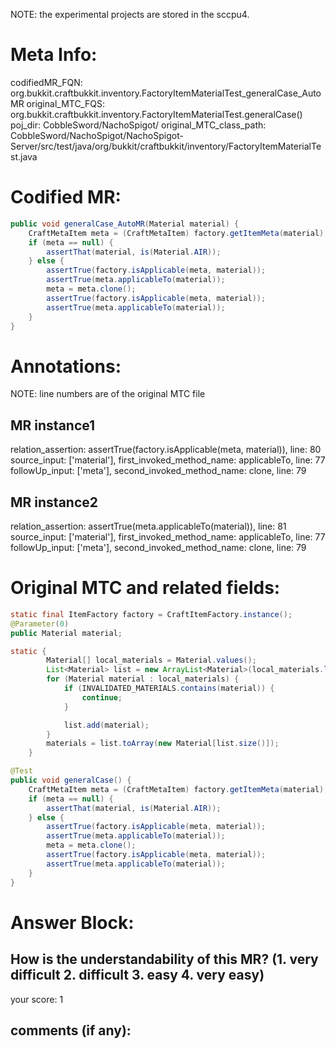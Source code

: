 NOTE: the experimental projects are stored in the sccpu4.

# Meta Info:
codifiedMR_FQN:
org.bukkit.craftbukkit.inventory.FactoryItemMaterialTest_generalCase_AutoMR
original_MTC_FQS:
org.bukkit.craftbukkit.inventory.FactoryItemMaterialTest.generalCase()
poj_dir:
CobbleSword/NachoSpigot/
original_MTC_class_path:
CobbleSword/NachoSpigot/NachoSpigot-Server/src/test/java/org/bukkit/craftbukkit/inventory/FactoryItemMaterialTest.java

# Codified MR:
```java
public void generalCase_AutoMR(Material material) {
    CraftMetaItem meta = (CraftMetaItem) factory.getItemMeta(material);
    if (meta == null) {
        assertThat(material, is(Material.AIR));
    } else {
        assertTrue(factory.isApplicable(meta, material));
        assertTrue(meta.applicableTo(material));
        meta = meta.clone();
        assertTrue(factory.isApplicable(meta, material));
        assertTrue(meta.applicableTo(material));
    }
}
```

# Annotations:
NOTE: line numbers are of the original MTC file
## MR instance1
relation_assertion: assertTrue(factory.isApplicable(meta, material)), line: 80 
source_input: ['material'], first_invoked_method_name: applicableTo, line: 77 
followUp_input: ['meta'], second_invoked_method_name: clone, line: 79 
## MR instance2
relation_assertion: assertTrue(meta.applicableTo(material)), line: 81 
source_input: ['material'], first_invoked_method_name: applicableTo, line: 77 
followUp_input: ['meta'], second_invoked_method_name: clone, line: 79 


# Original MTC and related fields:
```java
static final ItemFactory factory = CraftItemFactory.instance();
@Parameter(0)
public Material material;

static {
        Material[] local_materials = Material.values();
        List<Material> list = new ArrayList<Material>(local_materials.length);
        for (Material material : local_materials) {
            if (INVALIDATED_MATERIALS.contains(material)) {
                continue;
            }

            list.add(material);
        }
        materials = list.toArray(new Material[list.size()]);
    }

@Test
public void generalCase() {
    CraftMetaItem meta = (CraftMetaItem) factory.getItemMeta(material);
    if (meta == null) {
        assertThat(material, is(Material.AIR));
    } else {
        assertTrue(factory.isApplicable(meta, material));
        assertTrue(meta.applicableTo(material));
        meta = meta.clone();
        assertTrue(factory.isApplicable(meta, material));
        assertTrue(meta.applicableTo(material));
    }
}

```


# Answer Block: 
## How is the understandability of this MR? (1. very difficult 2. difficult 3. easy 4. very easy)
your score: 1
 
## comments (if any): 
```txt

```